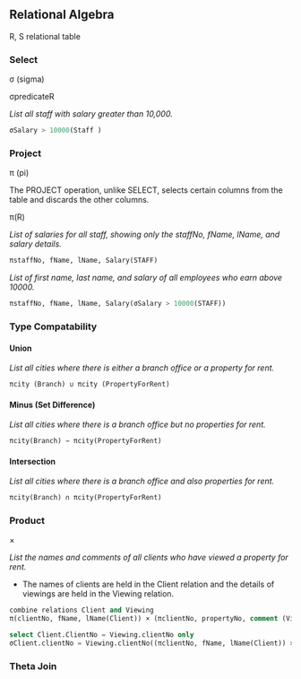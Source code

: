 
## Relational Algebra

R, S relational table

### Select

σ (sigma) 

σpredicateR
 
_List all staff with salary greater than 10,000._
```SQL
σSalary > 10000(Staff )
```  

### Project

π (pi)

The PROJECT operation, unlike SELECT, selects certain columns from the table and discards the other columns.

π<attributelist >(R)

_List of salaries for all staff, showing only the staffNo, fName, lName, and salary details._
```SQL   
πstaffNo, fName, lName, Salary(STAFF)
```  
_List of first name, last name, and salary of all employees who earn above 10000._
```SQL  
πstaffNo, fName, lName, Salary(σSalary > 10000(STAFF))  
```  

### Type Compatability

#### Union

_List all cities where there is either a branch office or a property for rent._
```SQL   
πcity (Branch) ∪ πcity (PropertyForRent)
```   
#### Minus (Set Difference)

_List all cities where there is a branch office but no properties for rent._
```SQL 
πcity(Branch) − πcity(PropertyForRent)
```   
#### Intersection
_List all cities where there is a branch office and also properties for rent._

```SQL 
πcity(Branch) ∩ πcity(PropertyForRent)
```

### Product

× 

_List the names and comments of all clients who have viewed a property for rent._
- The names of clients are held in the Client relation and the details of viewings are held in the Viewing relation.
```SQL 
combine relations Client and Viewing
π(clientNo, fName, lName(Client)) × (πclientNo, propertyNo, comment (Viewing))

select Client.ClientNo = Viewing.clientNo only
σClient.clientNo = Viewing.clientNo((πclientNo, fName, lName(Client)) ×(πclientNo, propertyNo, comment (Viewing)))
```
### Theta Join


